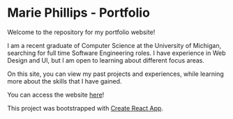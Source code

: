 # Marie Phillips - Portfolio

Welcome to the repository for my portfolio website!

I am a recent graduate of Computer Science at the University of Michigan, searching for full time Software Engineering roles.
I have experience in Web Design and UI, but I am open to learning about different focus areas.

On this site, you can view my past projects and experiences, while learning more about the skills that I have gained.

You can access the website [here](https://main.dvzipqz2w1itw.amplifyapp.com/)!


This project was bootstrapped with [Create React App](https://github.com/facebook/create-react-app).

